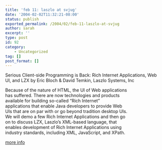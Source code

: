 ```yaml
---
title: 'feb 11: laszlo at svjug'
date: '2004-02-02T11:32:21-08:00'
status: publish
exported_permalink: /2004/02/feb-11-laszlo-at-svjug
author: sarah
excerpt: ''
type: post
id: 92
category:
    - Uncategorized
tag: []
post_format: []
---
```

Serious Client-side Programming is Back: Rich Internet Applications, Web UI, and LZX by Eric Bloch &amp; David Temkin, Laszlo Systems, Inc

Because of the nature of HTML, the UI of Web applications  
has suffered. There are now technologies and products  
available for building so-called “Rich Internet”  
applications that enable Java developers to provide Web  
UIs that are on par with or go beyond tradition desktop UIs.  
We will demo a few Rich Internet Applications and then go  
on to discuss LZX, Laszlo’s XML-based language, that  
enables development of Rich Internet Applications using  
industry standards, including XML, JavaScript, and XPath.

[more info](http://groups.yahoo.com/group/svjug-announce/message/137)
